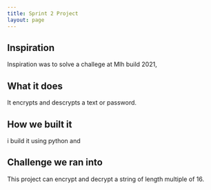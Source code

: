```yaml
---
title: Sprint 2 Project
layout: page
---
```


## Inspiration

Inspiration was to solve a challege at Mlh build 2021, 

## What it does
It encrypts and descrypts a text or password.
## How we built it

i build it using python and 

## Challenge we ran into

This project can encrypt and decrypt a string of length multiple of 16.
